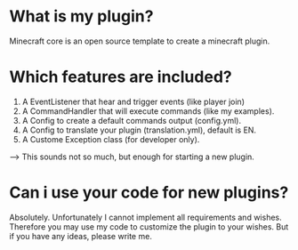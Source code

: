 # What is my plugin?

Minecraft core is an open source template to create a minecraft plugin.

# Which features are included?

1. A EventListener that hear and trigger events (like player join)
2. A CommandHandler that will execute commands (like my examples).
3. A Config to create a default commands output (config.yml).
4. A Config to translate your plugin (translation.yml), default is EN.
5. A Custome Exception class (for developer only).

--> This sounds not so much, but enough for starting a new plugin.

# Can i use your code for new plugins?

Absolutely. Unfortunately I cannot implement all requirements and wishes. Therefore you may use my code to customize the plugin to your wishes. But if you have any ideas, please write me.


